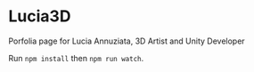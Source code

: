 # Lucia3D
Porfolia page for Lucia Annuziata, 3D Artist and Unity Developer

Run `npm install` then `npm run watch`.
